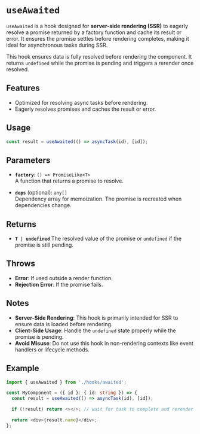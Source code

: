 # `useAwaited`

`useAwaited` is a hook designed for **server-side rendering (SSR)** to eagerly resolve a promise returned by a factory function and cache its result or error. It ensures the promise settles before rendering completes, making it ideal for asynchronous tasks during SSR.

This hook ensures data is fully resolved before rendering the component. It returns `undefined` while the promise is pending and triggers a rerender once resolved.

## Features
- Optimized for resolving async tasks before rendering.
- Eagerly resolves promises and caches the result or error.

## Usage
```typescript
const result = useAwaited(() => asyncTask(id), [id]);
```

## Parameters
- **`factory`**: `() => PromiseLike<T>`  
  A function that returns a promise to resolve.

- **`deps`** (optional): `any[]`  
  Dependency array for memoization. The promise is recreated when dependencies change.

## Returns
- **`T | undefined`**
  The resolved value of the promise or `undefined` if the promise is still pending.

## Throws
- **Error**: If used outside a render function.
- **Rejection Error**: If the promise fails.

## Notes
- **Server-Side Rendering**: This hook is primarily intended for SSR to ensure data is loaded before rendering.  
- **Client-Side Usage**: Handle the `undefined` state properly while the promise is pending.  
- **Avoid Misuse**: Do not use this hook in non-rendering contexts like event handlers or lifecycle methods.

## Example
```typescript
import { useAwaited } from './hooks/awaited';

const MyComponent = ({ id }: { id: string }) => {
  const result = useAwaited(() => asyncTask(id), [id]);

  if (!result) return <></>; // wait for task to complete and rerender immediately.

  return <div>{result.name}</div>;
};
```